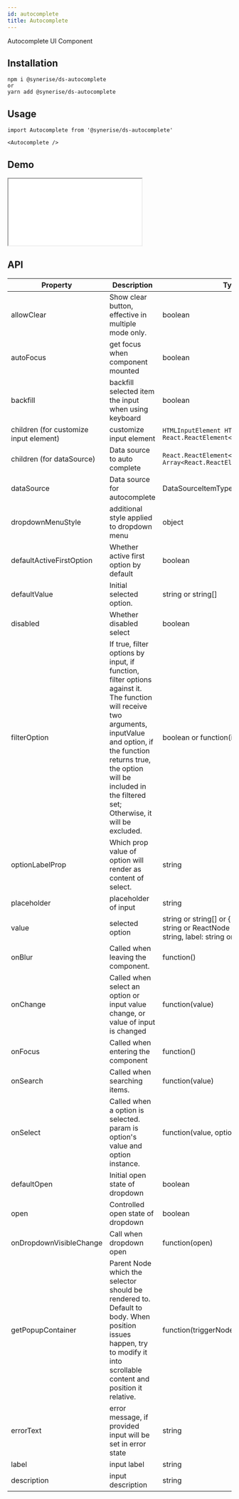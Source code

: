```yaml
---
id: autocomplete
title: Autocomplete
---
```


Autocomplete UI Component

## Installation

```
npm i @synerise/ds-autocomplete
or
yarn add @synerise/ds-autocomplete
```

## Usage

```
import Autocomplete from '@synerise/ds-autocomplete'

<Autocomplete />

```

## Demo

<iframe src="/storybook-static/iframe.html?id=components-autocomplete--default"></iframe>

## API

| Property                               | Description                                                                                                                                                                                                                                              | Type                                                                                                                    | Default                                             |
| -------------------------------------- | -------------------------------------------------------------------------------------------------------------------------------------------------------------------------------------------------------------------------------------------------------- | ----------------------------------------------------------------------------------------------------------------------- | --------------------------------------------------- |
| allowClear                             | Show clear button, effective in multiple mode only.                                                                                                                                                                                                      | boolean                                                                                                                 | false                                               |
| autoFocus                              | get focus when component mounted                                                                                                                                                                                                                         | boolean                                                                                                                 | false                                               |
| backfill                               | backfill selected item the input when using keyboard                                                                                                                                                                                                     | boolean                                                                                                                 | false                                               |
| children (for customize input element) | customize input element                                                                                                                                                                                                                                  | `HTMLInputElement HTMLTextAreaElement React.ReactElement<InputProps>`                                                     | <Input />                                           |
| children (for dataSource)              | Data source to auto complete                                                                                                                                                                                                                             | `React.ReactElement<OptionProps> Array<React.ReactElement<OptionProps>>`                                                  | -                                                   |
| dataSource                             | Data source for autocomplete                                                                                                                                                                                                                             | DataSourceItemType[]                                                                                                    | -                                                   |
| dropdownMenuStyle                      | additional style applied to dropdown menu                                                                                                                                                                                                                | object                                                                                                                  |                                                     |
| defaultActiveFirstOption               | Whether active first option by default                                                                                                                                                                                                                   | boolean                                                                                                                 | true                                                |
| defaultValue                           | Initial selected option.                                                                                                                                                                                                                                 | string or string[]                                                                                                      | -                                                   |
| disabled                               | Whether disabled select                                                                                                                                                                                                                                  | boolean                                                                                                                 | false                                               |
| filterOption                           | If true, filter options by input, if function, filter options against it. The function will receive two arguments, inputValue and option, if the function returns true, the option will be included in the filtered set; Otherwise, it will be excluded. | boolean or function(inputValue, option)                                                                                 | true                                                |
| optionLabelProp                        | Which prop value of option will render as content of select.                                                                                                                                                                                             | string                                                                                                                  | children                                            |
| placeholder                            | placeholder of input                                                                                                                                                                                                                                     | string                                                                                                                  | -                                                   |
| value                                  | selected option                                                                                                                                                                                                                                          | string or string[] or { key: string, label: string or ReactNode } or Array<{ key: string, label: string or ReactNode }> | -                                                   |
| onBlur                                 | Called when leaving the component.                                                                                                                                                                                                                       | function()                                                                                                              | -                                                   |
| onChange                               | Called when select an option or input value change, or value of input is changed                                                                                                                                                                         | function(value)                                                                                                         | -                                                   |
| onFocus                                | Called when entering the component                                                                                                                                                                                                                       | function()                                                                                                              | -                                                   |
| onSearch                               | Called when searching items.                                                                                                                                                                                                                             | function(value)                                                                                                         | -                                                   |
| onSelect                               | Called when a option is selected. param is option's value and option instance.                                                                                                                                                                           | function(value, option)                                                                                                 | -                                                   |
| defaultOpen                            | Initial open state of dropdown                                                                                                                                                                                                                           | boolean                                                                                                                 | -                                                   |
| open                                   | Controlled open state of dropdown                                                                                                                                                                                                                        | boolean                                                                                                                 | -                                                   |
| onDropdownVisibleChange                | Call when dropdown open                                                                                                                                                                                                                                  | function(open)                                                                                                          | -                                                   |
| getPopupContainer                      | Parent Node which the selector should be rendered to. Default to body. When position issues happen, try to modify it into scrollable content and position it relative.                                                                                   | function(triggerNode)                                                                                                   | document.querySelector(`.ant-select-auto-complete`) |
| errorText                              | error message, if provided input will be set in error state                                                                                                                                                                                              | string                                                                                                                  | -                                                   |
| label                                  | input label                                                                                                                                                                                                                                              | string                                                                                                                  | -                                                   |
| description                            | input description                                                                                                                                                                                                                                        | string                                                                                                                  | -                                                   |
